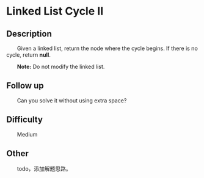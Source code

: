 # Linked List Cycle II

## Description

&emsp;&emsp;Given a linked list, return the node where the cycle begins. If there is no cycle, return **null**.

&emsp;&emsp;**Note:** Do not modify the linked list.

## Follow up

&emsp;&emsp;Can you solve it without using extra space?

## Difficulty

&emsp;&emsp;Medium

## Other

&emsp;&emsp;todo，添加解题思路。